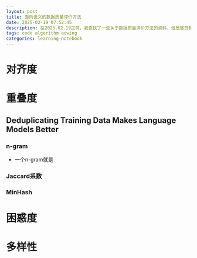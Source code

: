 ```yaml
---
layout: post
title: 面向语义的数据质量评价方法
date: 2025-02-19 07:52:45
description: 在2025.02.19之前，我查找了一些关于数据质量评价方法的资料，但是感觉都是一些“方法”，并不像NLP中的那些有具体的数学公式。此次进一步调研，旨在找到像困惑度，对齐度，重叠度等量化指标以及衡量它们的最新方法
tags: code algorithm acwing
categories: learning-notebook
---
```


# 对齐度

# 重叠度

## Deduplicating Training Data Makes Language Models Better

### n-gram
- 一个n-gram就是
### Jaccard系数

### MinHash




# 困惑度


# 多样性
